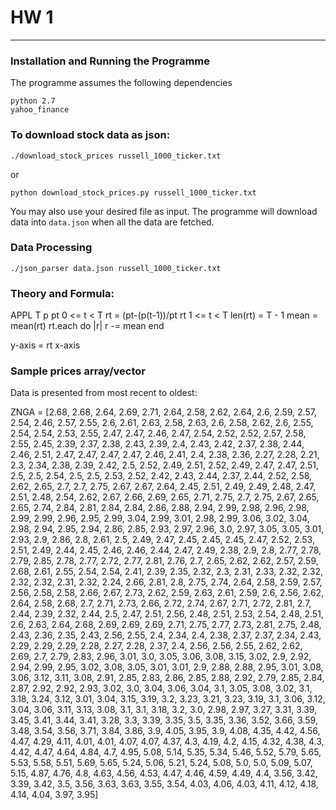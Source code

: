# HW 1
---

### Installation and Running the Programme

The programme assumes the following dependencies
	
	python 2.7
	yahoo_finance	

### To download stock data as json:
	
	./download_stock_prices russell_1000_ticker.txt

or 
	
	python download_stock_prices.py russell_1000_ticker.txt

You may also use your desired file as input. The programme will download data into ``data.json`` when all the data are fetched.

### Data Processing

	./json_parser data.json russell_1000_ticker.txt

### Theory and Formula:

APPL T p
pt 0 <= t < T
rt = (pt-(p(t-1))/pt
rt 1 <= t < T
len(rt) = T - 1
mean = mean(rt)
rt.each do |r|
	r -= mean
end

y-axis = rt
x-axis

### Sample prices array/vector

Data is presented from most recent to oldest:

ZNGA = [2.68, 2.68, 2.64, 2.69, 2.71, 2.64, 2.58, 2.62, 2.64, 2.6, 2.59, 2.57, 2.54, 2.46, 2.57, 2.55, 2.6, 2.61, 2.63, 2.58, 2.63, 2.6, 2.58, 2.62, 2.6, 2.55, 2.54, 2.54, 2.53, 2.55, 2.47, 2.47, 2.46, 2.47, 2.54, 2.52, 2.52, 2.57, 2.58, 2.55, 2.45, 2.39, 2.37, 2.38, 2.43, 2.39, 2.4, 2.43, 2.42, 2.37, 2.38, 2.44, 2.46, 2.51, 2.47, 2.47, 2.47, 2.47, 2.46, 2.41, 2.4, 2.38, 2.36, 2.27, 2.28, 2.21, 2.3, 2.34, 2.38, 2.39, 2.42, 2.5, 2.52, 2.49, 2.51, 2.52, 2.49, 2.47, 2.47, 2.51, 2.5, 2.5, 2.54, 2.5, 2.5, 2.53, 2.52, 2.42, 2.43, 2.44, 2.37, 2.44, 2.52, 2.58, 2.62, 2.65, 2.7, 2.7, 2.75, 2.67, 2.67, 2.64, 2.45, 2.51, 2.49, 2.49, 2.48, 2.47, 2.51, 2.48, 2.54, 2.62, 2.67, 2.66, 2.69, 2.65, 2.71, 2.75, 2.7, 2.75, 2.67, 2.65, 2.65, 2.74, 2.84, 2.81, 2.84, 2.84, 2.86, 2.88, 2.94, 2.99, 2.98, 2.96, 2.98, 2.99, 2.99, 2.96, 2.95, 2.99, 3.04, 2.99, 3.01, 2.98, 2.99, 3.06, 3.02, 3.04, 2.98, 2.94, 2.95, 2.94, 2.86, 2.85, 2.93, 2.97, 2.96, 3.0, 2.97, 3.05, 3.05, 3.01, 2.93, 2.9, 2.86, 2.8, 2.61, 2.5, 2.49, 2.47, 2.45, 2.45, 2.45, 2.47, 2.52, 2.53, 2.51, 2.49, 2.44, 2.45, 2.46, 2.46, 2.44, 2.47, 2.49, 2.38, 2.9, 2.8, 2.77, 2.78, 2.79, 2.85, 2.78, 2.77, 2.72, 2.77, 2.81, 2.76, 2.7, 2.65, 2.62, 2.62, 2.57, 2.59, 2.68, 2.61, 2.55, 2.54, 2.54, 2.41, 2.39, 2.35, 2.32, 2.3, 2.31, 2.33, 2.32, 2.32, 2.32, 2.32, 2.31, 2.32, 2.24, 2.66, 2.81, 2.8, 2.75, 2.74, 2.64, 2.58, 2.59, 2.57, 2.56, 2.58, 2.58, 2.66, 2.67, 2.73, 2.62, 2.59, 2.63, 2.61, 2.59, 2.6, 2.56, 2.62, 2.64, 2.58, 2.68, 2.7, 2.71, 2.73, 2.66, 2.72, 2.74, 2.67, 2.71, 2.72, 2.81, 2.7, 2.44, 2.39, 2.32, 2.44, 2.5, 2.47, 2.51, 2.56, 2.48, 2.51, 2.53, 2.54, 2.48, 2.51, 2.6, 2.63, 2.64, 2.68, 2.69, 2.69, 2.69, 2.71, 2.75, 2.77, 2.73, 2.81, 2.75, 2.48, 2.43, 2.36, 2.35, 2.43, 2.56, 2.55, 2.4, 2.34, 2.4, 2.38, 2.37, 2.37, 2.34, 2.43, 2.29, 2.29, 2.29, 2.28, 2.27, 2.28, 2.37, 2.4, 2.56, 2.56, 2.55, 2.62, 2.62, 2.69, 2.7, 2.79, 2.83, 2.96, 3.01, 3.0, 3.05, 3.06, 3.08, 3.15, 3.02, 2.9, 2.92, 2.94, 2.99, 2.95, 3.02, 3.08, 3.05, 3.01, 3.01, 2.9, 2.88, 2.88, 2.95, 3.01, 3.08, 3.06, 3.12, 3.11, 3.08, 2.91, 2.85, 2.83, 2.86, 2.85, 2.88, 2.92, 2.79, 2.85, 2.84, 2.87, 2.92, 2.92, 2.93, 3.02, 3.0, 3.04, 3.06, 3.04, 3.1, 3.05, 3.08, 3.02, 3.1, 3.18, 3.24, 3.12, 3.01, 3.04, 3.15, 3.19, 3.2, 3.23, 3.21, 3.23, 3.19, 3.1, 3.06, 3.12, 3.04, 3.06, 3.11, 3.13, 3.08, 3.1, 3.1, 3.18, 3.2, 3.0, 2.98, 2.97, 3.27, 3.31, 3.39, 3.45, 3.41, 3.44, 3.41, 3.28, 3.3, 3.39, 3.35, 3.5, 3.35, 3.36, 3.52, 3.66, 3.59, 3.48, 3.54, 3.56, 3.71, 3.84, 3.86, 3.9, 4.05, 3.95, 3.9, 4.08, 4.35, 4.42, 4.56, 4.47, 4.29, 4.11, 4.01, 4.01, 4.07, 4.07, 4.37, 4.3, 4.19, 4.2, 4.15, 4.32, 4.38, 4.3, 4.42, 4.47, 4.64, 4.84, 4.7, 4.95, 5.08, 5.14, 5.35, 5.34, 5.46, 5.52, 5.79, 5.65, 5.53, 5.58, 5.51, 5.69, 5.65, 5.24, 5.06, 5.21, 5.24, 5.08, 5.0, 5.0, 5.09, 5.07, 5.15, 4.87, 4.76, 4.8, 4.63, 4.56, 4.53, 4.47, 4.46, 4.59, 4.49, 4.4, 3.56, 3.42, 3.39, 3.42, 3.5, 3.56, 3.63, 3.63, 3.55, 3.54, 4.03, 4.06, 4.03, 4.11, 4.12, 4.18, 4.14, 4.04, 3.97, 3.95]
